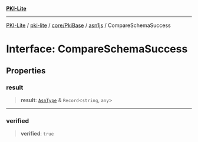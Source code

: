 [**PKI-Lite**](../../../../../../README.md)

---

[PKI-Lite](../../../../../../README.md) / [pki-lite](../../../../../README.md) / [core/PkiBase](../../../README.md) / [asn1js](../README.md) / CompareSchemaSuccess

# Interface: CompareSchemaSuccess

## Properties

### result

> **result**: [`AsnType`](../type-aliases/AsnType.md) & `Record`\<`string`, `any`\>

---

### verified

> **verified**: `true`
